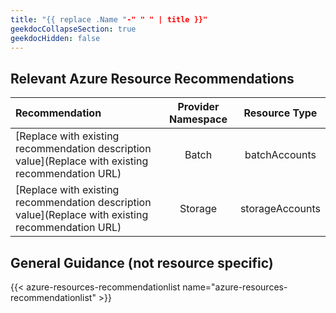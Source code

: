 ```yaml
---
title: "{{ replace .Name "-" " " | title }}"
geekdocCollapseSection: true
geekdocHidden: false
---
```


## Relevant Azure Resource Recommendations

| Recommendation                                                                                   | Provider Namespace |  Resource Type  |
| :----------------------------------------------------------------------------------------------- | :----------------: | :-------------: |
| [Replace with existing recommendation description value](Replace with existing recommendation URL) |       Batch        |  batchAccounts  |
| [Replace with existing recommendation description value](Replace with existing recommendation URL) |      Storage       | storageAccounts |

## General Guidance (not resource specific)

{{< azure-resources-recommendationlist name="azure-resources-recommendationlist" >}}
